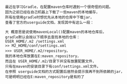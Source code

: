 	最近在学习Gradle，在配置maven仓库时遇到一个很奇怪的问题。
	因为之前已经在自己机器上下载了一些maven的本地缓存，
	所有在使用gradle时想优先从本地的仓库中下载jar，
	查看了官方的userguide文档，发现其中有这么一段：
	
	大 概意思是说使用mavenLocal()配置maven的本地仓库后，
	gradle默认会按以下顺序去查找本地的仓库：
	USER_HOME/.m2 /settings.xml 
	>> M2_HOME/conf/settings.xml 
	>>> USER_HOME/.m2/repository。
	我的本地仓库放置在E:maven_repository，
	而且在 USER_HOME/.m2/目录下并没有放置配置文件，
	只有在maven的安装目录下有conf/settings.xml文件。
	在参照 userguide文档的方式配置后居然会提示我再不到所依赖的jar，
	可是明明已经在E:maven_repository是有的了